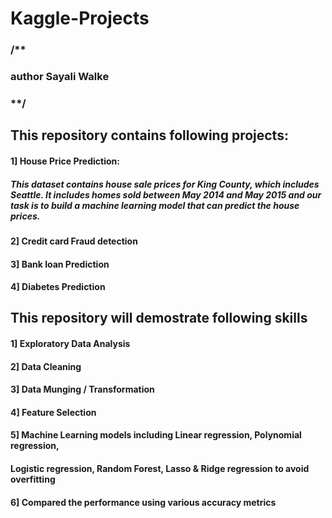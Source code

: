 # Kaggle-Projects
### /**

### author Sayali Walke

### **/

## This repository contains following projects:

#### 1] House Price Prediction:
##### This dataset contains house sale prices for King County, which includes Seattle. It includes homes sold between May 2014 and May 2015 and our task is to build a machine learning model that can predict the house prices.

#### 2] Credit card Fraud detection

#### 3] Bank loan Prediction

#### 4] Diabetes Prediction
 
 
## This repository will demostrate following skills

#### 1] Exploratory Data Analysis  

#### 2] Data Cleaning

#### 3] Data Munging / Transformation

#### 4] Feature Selection

#### 5] Machine Learning models including Linear regression, Polynomial regression,
####   Logistic regression, Random Forest, Lasso & Ridge regression to avoid overfitting
    
#### 6] Compared the performance using various accuracy metrics



